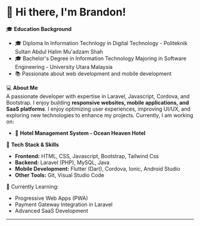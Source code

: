 # 👋 Hi there, I'm Brandon!

🎓 **Education Background**
- 🎓 Diploma In Information Technlogy in Digital Technology - Politeknik Sultan Abdul Halim Mu'adzam Shah
- 🎓 Bachelor's Degree in Information Technology Majoring in Software Engineering - University Utara Malaysia  
- 📚 Passionate about web development and mobile development

💻 **About Me**  
A passionate developer with expertise in Laravel, Javascript, Cordova, and Bootstrap.
I enjoy building **responsive websites, mobile applications, and SaaS platforms**.
I enjoy optimizing user experiences, improving UI/UX, and exploring new technologies to enhance my projects.
Currently, I am working on:  
- 🏨 **Hotel Management System - Ocean Heaven Hotel**  

🚀 **Tech Stack & Skills**  
- **Frontend:** HTML, CSS, Javascript, Bootstrap, Tailwind Css  
- **Backend:** Laravel (PHP), MySQL, Java  
- **Mobile Development:** Flutter (Dart), Cordova, Ionic, Android Studio  
- **Other Tools:** Git, Visual Studio Code

🌱 Currently Learning:
- Progressive Web Apps (PWA)
- Payment Gateway Integration in Laravel
- Advanced SaaS Development
---
